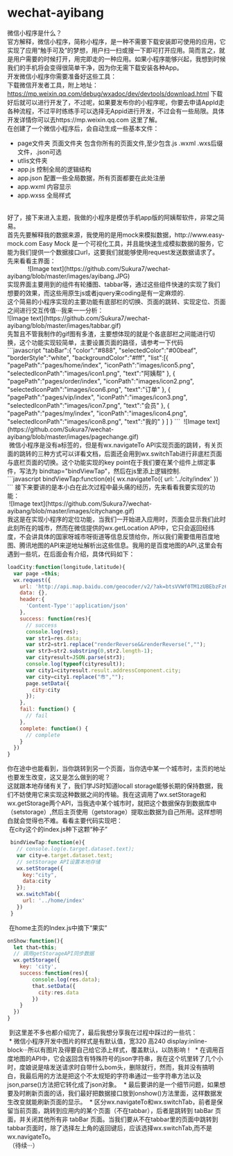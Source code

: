 # wechat-ayibang
微信小程序是什么？<br>
官方解释，微信小程序，简称小程序，是一种不需要下载安装即可使用的应用，它实现了应用“触手可及”的梦想，用户扫一扫或搜一下即可打开应用。简而言之，就是用户需要的时候打开，用完即走的一种应用。如果小程序能够兴起，我想到时候我们的手机将会变得很简单干净，因为你无需下载安装各种App。<br>
开发微信小程序你需要准备好这些工具：<br>
下载微信开发者工具，附上地址：https://mp.weixin.qq.com/debug/wxadoc/dev/devtools/download.html 下载好后就可以进行开发了，不过呢，如果要发布你的小程序呢，你要去申请AppId走各种流程，不过平时练练手可以选择无Appid进行开发，不过会有一些局限。具体开发详情你可以去https://mp.weixin.qq.com 这里了解。<br>
在创建了一个微信小程序后，会自动生成一些基本文件：<br>
* page文件夹 页面文件夹 包含你所有的页面文件,至少包含.js .wxml .wxs后缀文件，.json可选
* utlis文件夹
* app.js 控制全局的逻辑结构
* app.json 配置一些全局数据，所有页面都要在此处注册
* app.wxml 内容显示
* app.wxss 全局样式
<br>
好了，接下来进入主题，我做的小程序是模仿手机app版的阿姨帮软件，非常之简易。<br>
首先先要解释我的数据来源，我使用的是用mock来模拟数据，http://www.easy-mock.com Easy Mock 是一个可视化工具，并且能快速生成模拟数据的服务，它能为我们提供一个数据接口url，这要我们就能够使用request发送数据请求了。<br>
先来看看主界面：<br>
              ![Image text](https://github.com/Sukura7/wechat-ayibang/blob/master/images/ayibang.JPG) <br>
实现界面主要用到的组件有轮播图、tabbar等，通过这些组件快速的实现了我们想要的效果，而这些用原生js或者jquery来coding是有一定麻烦的.<br>
这个简易的小程序实现的主要功能有底部栏的切换、页面的跳转、实现定位、页面之间进行交互传值···我来一一分析：<br>
![Image text](https://github.com/Sukura7/wechat-ayibang/blob/master/images/tabbar.gif) <br>
先暂且不管我制作的gif图有多渣，主要想体现的就是个各底部栏之间能进行切换，这个功能实现较简单，主要设置页面的路径，请参考一下代码<br>
```javascript
"tabBar":{
    "color":"#888",
    "selectedColor":"#00beaf",
    "borderStyle":"white",
    "backgroundColor":"#fff",
    "list":[{
      "pagePath":"pages/home/index",
      "iconPath":"images/icon5.png",
      "selectedIconPath":"images/icon1.png",
      "text":"阿姨帮"
      },
      {
        "pagePath":"pages/order/index",
        "iconPath":"images/icon2.png",
        "selectedIconPath":"images/icon6.png",
        "text":"订单"
      },
      {
        "pagePath":"pages/vip/index",
        "iconPath":"images/icon3.png",
        "selectedIconPath":"images/icon7.png",
        "text":"会员"
      },
      {
        "pagePath":"pages/my/index",
        "iconPath":"images/icon4.png",
        "selectedIconPath":"images/icon8.png",
        "text":"我的"
        }
    ]
  }
  ```
  ![Image text](https://github.com/Sukura7/wechat-ayibang/blob/master/images/pagechange.gif) <br>
 微信小程序是没有a标签的，但是有wx.navigateTo API实现页面的跳转，有关页面的跳转的三种方式可以详看文档，后面还会用到wx.switchTab进行非底栏页面与底栏页面的切换。这个功能实现的key point在于我们要在某个组件上绑定事件，写法为 bindtap="bindViewTap"，然后在js里添上逻辑控制.<br>
  ```javascript
  bindViewTap:function(e){
    wx.navigateTo({
        url: '../city/index'
    })
 ```
 接下来要讲的是本小白在此次过程中最头痛的经历，先来看看我要实现的功能：<br>
  ![Image text](https://github.com/Sukura7/wechat-ayibang/blob/master/images/citychange.gif) <br>
 我这是在实现小程序的定位功能，当我们一开始进入应用时，页面会显示我们此时此刻所在的城市，然而在微信提供的wx.getLocation API中，它只会返回经纬度，不会讲具体的国家呀城市呀街道等信息反馈给你，所以我们需要借用百度地图、腾讯地图的API来逆地址解析出这些信息。我用的是百度地图的API,这里会有遇到一些坑，在后面会有介绍，具体代码如下：<br>

  ```javascript
  loadCity:function(longitude,latitude){
    var page =this;
    wx.request({
      url: 'http://api.map.baidu.com/geocoder/v2/?ak=btsVVWf0TM1zUBEbzFz6QqWF&callback=renderReverse&location='+latitude+','+longitude+'&output=json&pois=1',
      data: {},
      header:{
        'Content-Type':'application/json'
      },
      success: function(res){
        // success
        console.log(res);
        var str1=res.data;
        var str2=str1.replace("renderReverse&&renderReverse(","");
        var str3=str2.substring(0,str2.length-1);
        var cityresult=JSON.parse(str3);
        console.log(typeof(cityresult));
        var city1=cityresult.result.addressComponent.city;
        var city=city1.replace("市","");
        page.setData({
          city:city
        });
      },
      fail: function() {
        // fail
      },
      complete: function() {
        // complete
      }
    })
  } 
 ```
你在途中也能看到，当你跳转到另一个页面，当你选中某一个城市时，主页的地址也要发生改变，这又是怎么做到的呢？<br>
这就跟本地存储有关了，我们学JS时知道locall storage能够长期的保持数据，我们不妨使用它来实现这种数据之间的传输。我在这调用了wx.setStorage和   wx.getStorage两个API，当我选中某个城市时，就把这个数据保存到数据库中（setstorage）,然后主页使用（getstorage）提取出数据为自己所用。这样想明白就会觉得也不难。看看主要代码实现吧：<br>
  在city这个的index.js种下这颗“种子”<br>
 
 ```javascript
  bindViewTap:function(e){
    // console.log(e.target.dataset.text);
    var city=e.target.dataset.text;
    // setStorage API设置本地存储
    wx.setStorage({
      key:"city",
      data:city
    });
    wx.switchTab({
      url: '../home/index'
    })
  }
  ```
  在home主页的Index.js中摘下“果实”<br>
  ```javascript
  onShow:function(){
    let that=this;
    // 调用getStorageAPI同步数据
    wx.getStorage({
      key: 'city',
      success:function(res){
          console.log(res.data);
          that.setData({
            city:res.data
          })
      }
    })
  }
  ```
  到这里差不多也都介绍完了，最后我想分享我在过程中踩过的一些坑：<br>
  * 微信小程序开发中图片的样式是有默认值，宽320 高240 display:inline-block···所以有图片及得要自己给它添上样式，覆盖默认，以防影响！
  * 在调用百度地图的API中，它会返回含有特殊符号的json字符串，我在这个坑里转了几个小时，度娘说是啥发送请求时自带什么bom头，删除就行，然而，我并没有搞明白，我最后用的方法是把这个不太规矩的字符串通过一些字符串方法以及json,parse()方法把它转化成了json对象。
  * 最后要讲的是一个细节问题，如果想要及时刷新页面的话，我们最好把数据接口放到onshow()方法里面，这样数据发生改变就能刷新页面的显示。
  * 区分wx.navigateTo和wx.switchTab，前者是保留当前页面，跳转到应用内的某个页面（不在tabbar），后者是跳转到 tabBar 页面，并关闭其他所有非 tabBar 页面。当我们要从不在tabbar里的页面中跳转到tabbar页面时，除了选择左上角的返回键后，应该选择wx.switchTab,而不是wx.navigateTo。
  <br>
  （待续···）
  
 
